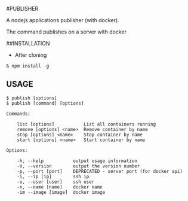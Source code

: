#PUBLISHER

A nodejs applications publisher (with docker).

The command publishes on a server with docker


##INSTALLATION

* After cloning

```
& npm install -g
```

## USAGE

```
$ publish [options]
$ publish [command] [options]

Commands:

    list [options]           List all containers running
    remove [options] <name>  Remove container by name
    stop [options] <name>    Stop container by name
    start [options] <name>   Start container by name

Options:

    -h, --help           output usage information
    -V, --version        output the version number
    -p, --port [port]    DEPRECATED - server port (for docker api)
    -i, --ip [ip]        ssh ip
    -u, --user [user]    ssh user
    -n, --name [name]    docker name
    -im --image [image]  docker image
```
